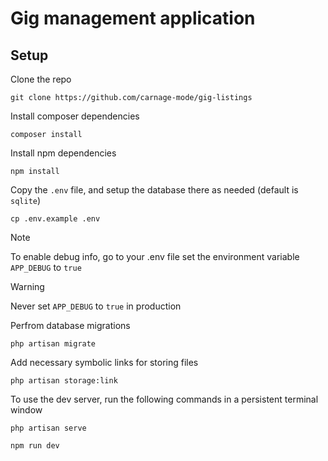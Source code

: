 # Gig management application

## Setup

Clone the repo

```
git clone https://github.com/carnage-mode/gig-listings
```

Install composer dependencies

```
composer install
```

Install npm dependencies

```
npm install
```

Copy the `.env` file, and setup the database there as needed (default is `sqlite`)

```
cp .env.example .env
```
> [!NOTE]
> To enable debug info, go to your .env file set the environment variable `APP_DEBUG` to `true`

> [!WARNING]
> Never set `APP_DEBUG` to `true` in production

Perfrom database migrations

```
php artisan migrate
```

Add necessary symbolic links for storing files

```
php artisan storage:link
```

To use the dev server, run the following commands in a persistent terminal window

```
php artisan serve
```

```
npm run dev
```
